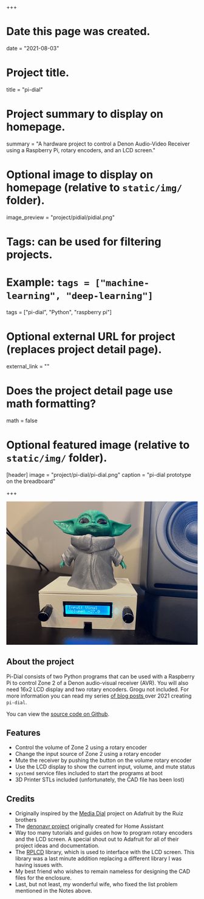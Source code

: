 +++
# Date this page was created.
date = "2021-08-03"

# Project title.
title = "pi-dial"

# Project summary to display on homepage.
summary = "A hardware project to control a Denon Audio-Video Receiver using a Raspberry Pi, rotary encoders, and an LCD screen."

# Optional image to display on homepage (relative to `static/img/` folder).
image_preview = "project/pidial/pidial.png"

# Tags: can be used for filtering projects.
# Example: `tags = ["machine-learning", "deep-learning"]`
tags = ["pi-dial", "Python", "raspberry pi"]

# Optional external URL for project (replaces project detail page).
external_link = ""

# Does the project detail page use math formatting?
math = false

# Optional featured image (relative to `static/img/` folder).
[header]
image = "project/pi-dial/pi-dial.png"
caption = "pi-dial prototype on the breadboard"

+++

![pi-dial](pidial.png)

## About the project
Pi-Dial consists of two Python programs that can be used with a Raspberry Pi to control Zone 2 of a Denon audio-visual receiver (AVR).  You will also need 16x2 LCD display and two rotary encoders.  Grogu not included.  For more information you can read my series  [of blog posts ](https://paulcutler.org/tags/pi-dial/) over 2021 creating `pi-dial`.

You can view the [source code on Github](https://github.com/prcutler/pi-dial).

## Features
* Control the volume of Zone 2 using a rotary encoder
* Change the input source of Zone 2 using a rotary encoder
* Mute the receiver by pushing the button on the volume rotary encoder
* Use the LCD display to show the current input, volume, and mute status
* `systemd` service files included to start the programs at boot
* 3D Printer STLs included (unfortunately, the CAD file has been lost)

## Credits
* Originally inspired by the [Media Dial](https://learn.adafruit.com/media-dial/circuit-diagram) project on Adafruit by the Ruiz brothers
* The [denonavr project](https://github.com/ol-iver/denonavr) originally created for Home Assistant
* Way too many tutorials and guides on how to program rotary encoders and the LCD screen.  A special shout out to Adafruit for all of their project ideas and documentation.
* The [RPLCD](https://github.com/dbrgn/RPLCD) library, which is used to interface with the LCD screen.  This library was a last minute addition replacing a different library I was having issues with. 
* My best friend who wishes to remain nameless for designing the CAD files for the enclosure.
* Last, but not least, my wonderful wife, who fixed the list problem mentioned in the Notes above.

